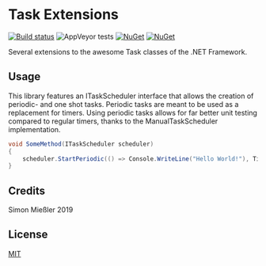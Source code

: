 # Task Extensions

[![Build status](https://ci.appveyor.com/api/projects/status/t70n74bkqoyf7ktc?svg=true)](https://ci.appveyor.com/project/Kittyfisto/system-threading-tasks-extensions)
![AppVeyor tests](https://img.shields.io/appveyor/tests/Kittyfisto/system-threading-tasks-extensions.svg?color=%234CC61E)
[![NuGet](https://img.shields.io/nuget/dt/System.Threading.Extensions.svg)](http://nuget.org/packages/System.Threading.Extensions)
[![NuGet](https://img.shields.io/nuget/v/System.Threading.Extensions.svg)](http://nuget.org/packages/System.Threading.Extensions)

Several extensions to the awesome Task classes of the .NET Framework.

## Usage

This library features an ITaskScheduler interface that allows the creation of periodic- and one shot tasks.
Periodic tasks are meant to be used as a replacement for timers. Using periodic tasks allows for far better unit testing
compared to regular timers, thanks to the ManualTaskScheduler implementation.

```csharp
void SomeMethod(ITaskScheduler scheduler)
{
	scheduler.StartPeriodic(() => Console.WriteLine("Hello World!"), TimeSpan.FromSeconds(1));
}
```

## Credits

Simon Mießler 2019

## License

[MIT](http://opensource.org/licenses/MIT)
